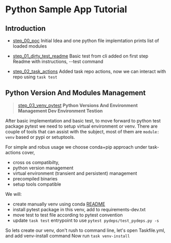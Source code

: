 # Python Sample App Tutorial

## Introduction

- [step_00_poc](../step_00_poc/README.md)
Initial Idea and one python file implemtation
prints list of loaded modules

- [step_01_dirty_test_readme](../step_01_dirty_test_readme/README.md)
Basic test from cli added on first step
Readme with instructions, --test command

- [step_02_task_actions](../step_02_task_actions/README.md)
Added task repo actions, now we can interact with repo using `task test`

## Python Version And Modules Management

> [step_03_venv_pytest](../step_03_venv_pytest/README.md)
**Python Versions And Environment Management Dev Environment Testion**

After basic implementation and basic test, to move forward to python test
package pytest we need to setup virtual environment or venv.
There are couple of tools that can assist with the subject,
most of them are `module: venv` based or pypi or setuptools.

For simple and robus usage we choose 
conda+pip approach under task-actions cover, 
- cross os compatibilty,
- python version management
- virtual environment (transient and persistent) management
- precompiled binaries
- setup tools compatible

We will: 
- create manually venv using conda [README](../step_03_venv_pytest/README.md)
- install pytest package in this venv, add to requirements-dev.txt
- move test to test file according to pytest convention
- update `task test` entrypoint to use `pytest pydeps/test_pydeps.py -s`


So lets create our venv, don't rush to command line,
let's open Taskfile.yml, and add venv-install command
Now run
`task venv-install`


